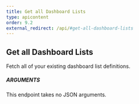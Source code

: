 ```yaml
---
title: Get all Dashboard Lists
type: apicontent
order: 9.2
external_redirect: /api/#get-all-dashboard-lists
---
```


## Get all Dashboard Lists

Fetch all of your existing dashboard list definitions.

##### ARGUMENTS

This endpoint takes no JSON arguments.
